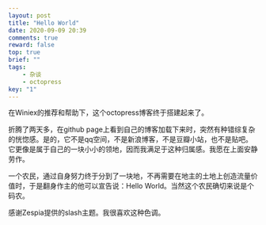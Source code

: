 ```yaml
---
layout: post
title: "Hello World"
date: 2020-09-09 20:39
comments: true
reward: false
top: true
brief: ""
tags: 
	- 杂谈 
	- octopress
key: "1"
---
```


在Winiex的推荐和帮助下，这个octopress博客终于搭建起来了。

折腾了两天多，在github page上看到自己的博客加载下来时，突然有种错综复杂的恍惚感。是的，它不是qq空间，不是新浪博客，不是豆瓣小站，也不是贴吧。它更像是属于自己的一块小小的领地，因而我满足于这种归属感。我愿在上面安静劳作。

一个农民，通过自身努力终于分到了一块地，不再需要在地主的土地上创造流量价值时，于是翻身作主的他可以宣告说：Hello World。当然这个农民确切来说是个码农。

感谢Zespia提供的slash主题。我很喜欢这种色调。